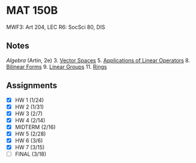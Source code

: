 # MAT 150B
MWF3: Art 204, LEC
R6: SocSci 80, DIS
## Notes
*Algebra* (Artin, 2e)
3. [Vector Spaces](../notes/vector-spaces.md)
5. [Applications of Linear Operators](../notes/applications-linear-operators.md)
8. [Bilinear Forms](../notes/bilinear-forms.md)
9. [Linear Groups](../notes/linear-groups.md)
11. [Rings](../notes/rings.md)
## Assignments
- [x] HW 1 (1/24)
- [x] HW 2 (1/31)
- [x] HW 3 (2/7)
- [x] HW 4 (2/14)
- [x] MIDTERM (2/16)
- [x] HW 5 (2/28)
- [x] HW 6 (3/6)
- [x] HW 7 (3/15)
- [ ] FINAL (3/18)